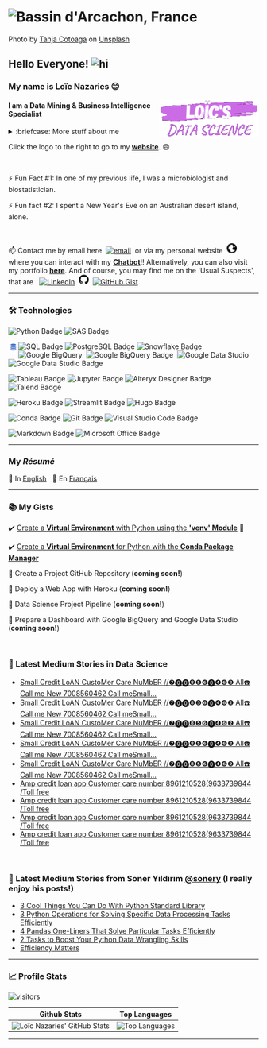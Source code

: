 # ![Bassin d'Arcachon, France](https://raw.githubusercontent.com/loic-nazaries/loic-nazaries/main/images/arcachon.jpg "Bassin d'Arcachon, France")

Photo by <a href="https://unsplash.com/@tarafuco?utm_source=unsplash&utm_medium=referral&utm_content=creditCopyText">Tanja Cotoaga</a> on <a href="https://unsplash.com/s/photos/arcachon?utm_source=unsplash&utm_medium=referral&utm_content=creditCopyText">Unsplash</a>

## Hello Everyone! <img alt="hi" width="26" src="https://user-images.githubusercontent.com/1303154/88677602-1635ba80-d120-11ea-84d8-d263ba5fc3c0.gif" />

### My name is Loïc Nazaries :blush:

[<img alt="Loïc's Data Science Logo" align="right" width="200" src="https://raw.githubusercontent.com/loic-nazaries/loic-nazaries/main/images/logo-dark.png" />][website]

#### I am a **Data Mining** & **Business Intelligence** Specialist

<details>
  <summary>
    :briefcase: More stuff about me
  </summary>

> I am a **Data Specialist** with over 10 years of experience in the fields of biostatistics, data exploration (**Data Mining**) and **Machine Learning**. I am passionate about the whole **data life cycle**, from modelling a database to its use in the field of **Business Intelligence** through the creation of simple and impactful visuals such as **dashboards**. Thus, **exploratory data analysis** has the potential to strengthen a faster and more clever decision-making process.

</details>

Click the logo to the right to go to my [**website**](https://loicnazaries.com "Website"). :smile:

&nbsp;

⚡ Fun Fact #1: In one of my previous life, I was a microbiologist and biostatistician.

⚡ Fun fact #2: I spent a New Year's Eve on an Australian desert island, alone.

&nbsp;

:mailbox: Contact me by email here&nbsp;
[![email](https://img.shields.io/badge/-loicnazaries.datascience-red?style=plastic&labelColor=red&logo=gmail&logoColor=white)][email]&nbsp;
or via my personal website&nbsp;
[<img alt="Loïc's Data Science" width="20" src="https://raw.githubusercontent.com/iconic/open-iconic/master/svg/globe.svg" />][contact_website]&nbsp;
where you can interact with my <u>**Chatbot**</u>!!
Alternatively, you can also visit my portfolio [**here**](https://loic-nazaries.github.io/loic-nazaries-portfolio "Loïc Nazaries’ Data Science Portfolio").
And of course, you may find me on the 'Usual Suspects', that are &nbsp;
[<img alt="LinkedIn" width="20" src="https://i.imgur.com/OQUXwNp.jpeg" />][linkedin]&nbsp;
[<img alt="GitHub" width="20" src="https://raw.githubusercontent.com/github/explore/78df643247d429f6cc873026c0622819ad797942/topics/github/github.png" />][github]&nbsp;
[<img alt="GitHub Gist" width="60" src="https://img.shields.io/badge/-Gist-black?style=plastic&labelColor=black&logo=github&logoColor=white" />][github_gist]

---

### :hammer_and_wrench: Technologies

<!-- TODO: Make technologies links takes you to repositories or tutorials -->

![Python Badge](https://img.shields.io/badge/-python-yellow?style=for-the-badge&labelColor=blue&logo=python&logoColor=white)
![SAS Badge](https://img.shields.io/badge/-sas-blue?style=for-the-badge&labelColor=black&logo=sas&logoColor=blue)

<img alt="SQL" align="left" width="20" src="https://raw.githubusercontent.com/github/explore/80688e429a7d4ef2fca1e82350fe8e3517d3494d/topics/sql/sql.png" />![SQL Badge](https://img.shields.io/badge/-sql-blue?style=for-the-badge)
![PostgreSQL Badge](https://img.shields.io/badge/-postgresql-blue?style=for-the-badge&labelColor=white&logo=postgresql&logoColor=blue)
![Snowflake Badge](https://img.shields.io/badge/-snowflake-66ccf4?style=for-the-badge&labelColor=white&logo=snowflake&logoColor=66ccf4)
&nbsp;<img alt="Google BigQuery" width="20" src="https://cdn.worldvectorlogo.com/logos/google-bigquery-logo-1.svg" />&nbsp;&nbsp;![Google BigQuery Badge](https://img.shields.io/badge/-google_bigquery-blue?style=for-the-badge&labelColor=blue&logo=google-big-query&logoColor=blue)
&nbsp;<img alt="Google Data Studio" width="20" src="https://cdn.worldvectorlogo.com/logos/google-data-studio.svg" />&nbsp;&nbsp;![Google Data Studio Badge](https://img.shields.io/badge/-google_data_studio-blue?style=for-the-badge&labelColor=red&logo=google-data-studio&logoColor=red)

![Tableau Badge](https://img.shields.io/badge/-tableau-grey?style=for-the-badge&labelColor=white&logo=tableau&logoColor=grey)
![Jupyter Badge](https://img.shields.io/badge/-jupyter-orange?style=for-the-badge&labelColor=white&logo=jupyter&logoColor=orange)
![Alteryx Designer Badge](https://img.shields.io/badge/-alteryx_designer-69aeea?style=for-the-badge&labelColor=black&logo=altery-designerx&logoColor=69aeea)
![Talend Badge](https://img.shields.io/badge/-talend-blue?style=for-the-badge&labelColor=black&logo=talend&logoColor=green)

![Heroku Badge](https://img.shields.io/badge/-heroku-purple?style=for-the-badge&labelColor=white&logo=heroku&logoColor=purple)
![Streamlit Badge](https://img.shields.io/badge/-streamlit-red?style=for-the-badge&labelColor=white&logo=streamlit&logoColor=red)
![Hugo Badge](https://img.shields.io/badge/-hugo-violet?style=for-the-badge&labelColor=black&logo=hugo&logoColor=violet)

![Conda Badge](https://img.shields.io/badge/-conda-green?style=for-the-badge&labelColor=black&logo=anaconda&logoColor=green)
![Git Badge](https://img.shields.io/badge/-git-red?style=for-the-badge&labelColor=black&logo=git&logoColor=red)
![Visual Studio Code Badge](https://img.shields.io/badge/-visual_studio_code-blue?style=for-the-badge&labelColor=white&logo=visual-studio-code&logoColor=blue)

![Markdown Badge](https://img.shields.io/badge/-markdown-black?style=for-the-badge&labelColor=white&logo=markdown&logoColor=black)
![Microsoft Office Badge](https://img.shields.io/badge/-microsoft_office-red?style=for-the-badge&labelColor=white&logo=microsoft-office&logoColor=red)

<!-- <img alt="Visual Studio Code" align="left" width="26" src="https://raw.githubusercontent.com/github/explore/80688e429a7d4ef2fca1e82350fe8e3517d3494d/topics/visual-studio-code/visual-studio-code.png" />
<img alt="Tableau" align="left" width="26" src="https://cdn.worldvectorlogo.com/logos/tableau-software.svg" />
<img alt="Google" align="left" width="26" src="https://cdn.jsdelivr.net/npm/simple-icons@v3/icons/google.svg" />
&nbsp; -->

---

### My *Résumé*

:paperclip: In [English](https://raw.githubusercontent.com/loic-nazaries/loic-nazaries/main/CV/CV_Nazaries.L_consultant_data_eng.pdf "English CV")
&nbsp;
:paperclip: En [Français](https://raw.githubusercontent.com/loic-nazaries/loic-nazaries/main/CV/CV_Nazaries.L_consultant_data_fr.pdf "CV en français")

---

### :books: My Gists

:heavy_check_mark: [Create a **Virtual Environment** with Python using the **'venv' Module**](https://gist.github.com/loic-nazaries/c25ce9f7b01b107573796b026522a3ad) :snake:

:heavy_check_mark: [Create a **Virtual Environment** for Python with the **Conda Package Manager**](https://gist.github.com/loic-nazaries/b18a908473935243fc23586f35d4bacc)

:red_circle: Create a Project GitHub Repository (**coming soon!**)

:red_circle: Deploy a Web App with Heroku (**coming soon!**)

:red_circle: Data Science Project Pipeline (**coming soon!**)

:red_circle: Prepare a Dashboard with Google BigQuery and Google Data Studio (**coming soon!**)

&nbsp;

### :newspaper: Latest Medium Stories in **Data Science**

<!-- MEDIUM-STORY-LIST:START -->
- [Small Credit LoAN CustoMer Care NuMbER //❼⓿⓿❽❺❻⓿❹❻❷ All☎️ Call me New 7008560462  Call meSmall…](https://medium.com/@zp8qnyrgst/small-credit-loan-customer-care-number-%E2%9D%BC%E2%93%BF%E2%93%BF%E2%9D%BD%E2%9D%BA%E2%9D%BB%E2%93%BF%E2%9D%B9%E2%9D%BB%E2%9D%B7-all-%EF%B8%8F-call-me-new-7008560462-call-mesmall-2d97e7ebaf6d?source=rss------data_science-5)
- [Small Credit LoAN CustoMer Care NuMbER //❼⓿⓿❽❺❻⓿❹❻❷ All☎️ Call me New 7008560462  Call meSmall…](https://medium.com/@zp8qnyrgst/small-credit-loan-customer-care-number-%E2%9D%BC%E2%93%BF%E2%93%BF%E2%9D%BD%E2%9D%BA%E2%9D%BB%E2%93%BF%E2%9D%B9%E2%9D%BB%E2%9D%B7-all-%EF%B8%8F-call-me-new-7008560462-call-mesmall-a11ad0c5402a?source=rss------data_science-5)
- [Small Credit LoAN CustoMer Care NuMbER //❼⓿⓿❽❺❻⓿❹❻❷ All☎️ Call me New 7008560462  Call meSmall…](https://medium.com/@zp8qnyrgst/small-credit-loan-customer-care-number-%E2%9D%BC%E2%93%BF%E2%93%BF%E2%9D%BD%E2%9D%BA%E2%9D%BB%E2%93%BF%E2%9D%B9%E2%9D%BB%E2%9D%B7-all-%EF%B8%8F-call-me-new-7008560462-call-mesmall-4783ebb7cfd7?source=rss------data_science-5)
- [Small Credit LoAN CustoMer Care NuMbER //❼⓿⓿❽❺❻⓿❹❻❷ All☎️ Call me New 7008560462  Call meSmall…](https://medium.com/@zp8qnyrgst/small-credit-loan-customer-care-number-%E2%9D%BC%E2%93%BF%E2%93%BF%E2%9D%BD%E2%9D%BA%E2%9D%BB%E2%93%BF%E2%9D%B9%E2%9D%BB%E2%9D%B7-all-%EF%B8%8F-call-me-new-7008560462-call-mesmall-4b72099c47ed?source=rss------data_science-5)
- [Small Credit LoAN CustoMer Care NuMbER //❼⓿⓿❽❺❻⓿❹❻❷ All☎️ Call me New 7008560462  Call meSmall…](https://medium.com/@exz7ylclup/small-credit-loan-customer-care-number-%E2%9D%BC%E2%93%BF%E2%93%BF%E2%9D%BD%E2%9D%BA%E2%9D%BB%E2%93%BF%E2%9D%B9%E2%9D%BB%E2%9D%B7-all-%EF%B8%8F-call-me-new-7008560462-call-mesmall-efbdbe81ab77?source=rss------data_science-5)
- [Amp credit loan app Customer care number 8961210528&lpar;9633739844 /Toll free](https://medium.com/@sir26512/amp-credit-loan-app-customer-care-number-8961210528-9633739844-toll-free-a2eade4f5054?source=rss------data_science-5)
- [Amp credit loan app Customer care number 8961210528&lpar;9633739844 /Toll free](https://medium.com/@sir26512/amp-credit-loan-app-customer-care-number-8961210528-9633739844-toll-free-858815ff8c07?source=rss------data_science-5)
- [Amp credit loan app Customer care number 8961210528&lpar;9633739844 /Toll free](https://medium.com/@sir26512/amp-credit-loan-app-customer-care-number-8961210528-9633739844-toll-free-7acedd75b549?source=rss------data_science-5)
- [Amp credit loan app Customer care number 8961210528&lpar;9633739844 /Toll free](https://medium.com/@sir26512/amp-credit-loan-app-customer-care-number-8961210528-9633739844-toll-free-1e0515f57d40?source=rss------data_science-5)
<!-- MEDIUM-STORY-LIST:END -->

&nbsp;

### :newspaper: Latest Medium Stories from **Soner Yıldırım** [@sonery](https://sonery.medium.com) (I really enjoy his posts!)

<!-- MEDIUM-STORY-LIST-SONERY:START -->
- [3 Cool Things You Can Do With Python Standard Library](https://sonery.medium.com/3-cool-things-you-can-do-with-python-standard-library-35f773019497?source=rss-2cf6b549448------2)
- [3 Python Operations for Solving Specific Data Processing Tasks Efficiently](https://towardsdatascience.com/3-python-operations-for-solving-specific-data-processing-tasks-efficiently-551c8ed41c02?source=rss-2cf6b549448------2)
- [4 Pandas One-Liners That Solve Particular Tasks Efficiently](https://towardsdatascience.com/4-pandas-one-liners-that-surprised-me-in-a-good-way-b67955211f81?source=rss-2cf6b549448------2)
- [2 Tasks to Boost Your Python Data Wrangling Skills](https://towardsdatascience.com/2-tasks-to-boost-your-python-data-wrangling-skills-3daf6c1c0528?source=rss-2cf6b549448------2)
- [Efficiency Matters](https://sonery.medium.com/efficiency-matters-5e35b482a858?source=rss-2cf6b549448------2)
<!-- MEDIUM-STORY-LIST-SONERY:END -->

---

### :chart_with_upwards_trend: Profile Stats

![visitors](https://visitor-badge.glitch.me/badge?page_id=loic-nazaries.loic-nazaries)

| Github Stats                                                                                                                                                        | Top Languages                                                                                                                                                                                                                                                            |
| ------------------------------------------------------------------------------------------------------------------------------------------------------------------- | ------------------------------------------------------------------------------------------------------------------------------------------------------------------------------------------------------------------------------------------------------------------------ |
| ![Loïc Nazaries' GitHub Stats](https://github-readme-stats.vercel.app/api?username=loic-nazaries&count_private=true&theme=dracula&show_icons=true&hide_title=false) | ![Top Languages](https://github-readme-stats.vercel.app/api/top-langs/?username=loic-nazaries&exclude_repo=starter_repo,streamlit_heroku_example,awesome-markdown,jupyterlab-git,binder_test,my-first-binder,ipenywis,github-readme-stats&langs_count=10&layout=compact) |

---

<!-- links to social media accounts -->
[website]: https://www.loicnazaries.com "Loïc's Data Science"
[email]: mailto:loicnazaries.datascience@gmail.com "Google Mail"
[contact_website]: https://www.loicnazaries.com/#contact "Contact Me"
[linkedin]: https://www.linkedin.com/in/loic-nazaries "LinkedIn"
[github]: https://github.com/loic-nazaries "GitHub"
[github_gist]: https://gist.github.com/loic-nazaries "GitHub Gist"
